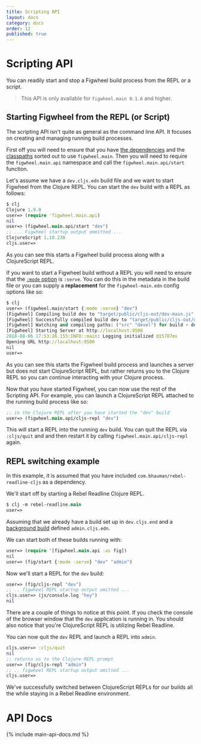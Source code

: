 ```yaml
---
title: Scripting API
layout: docs
category: docs
order: 12
published: true
---
```


# Scripting API

<div class="lead-in">You can readily start and stop a Figwheel build
process from the REPL or a script.</div>

> This API is only available for `figwheel.main 0.1.6` and higher.

## Starting Figwheel from the REPL (or Script)

The scripting API isn't quite as general as the command line API. It focuses on
creating and managing running build processes.

First off you will need to ensure that you have
[the dependencies](installation) and the [classpaths](classpath)
sorted out to use `figwheel.main`. Then you will need to require the
`figwheel.main.api` namespace and call the `figwheel.main.api/start` function.

Let's assume we have a `dev.cljs.edn` build file and we want to start
Figwheel from the Clojure REPL. You can start the `dev` build with a REPL as follows:

```clojure
$ clj
Clojure 1.9.0
user=> (require 'figwheel.main.api)
nil
user=> (figwheel.main.api/start "dev")
;; ... Figwheel startup output ommitted ...
ClojureScript 1.10.238
cljs.user=>
```

As you can see this starts a Figwheel build process along with a
ClojureScript REPL.


If you want to start a Figwheel build without a REPL you will need to
ensure that the [`:mode` option][mode] is `:serve`. You can do this in
the metadata in the build file or you can supply a **replacement** for the
`figwheel-main.edn` config options like so:

```clojure
$ clj
user=> (figwheel.main/start {:mode :serve} "dev")
[Figwheel] Compiling build dev to "target/public/cljs-out/dev-main.js"
[Figwheel] Successfully compiled build dev to "target/public/cljs-out/dev-main.js" in 0.782 seconds.
[Figwheel] Watching and compiling paths: ("src" "devel") for build - dev
[Figwheel] Starting Server at http://localhost:9500
2018-08-06 17:53:26.155:INFO::main: Logging initialized @15707ms
Opening URL http://localhost:9500
nil
user=>
```

As you can see this starts the Figwheel build process and launches a
server but does not start ClojureScript REPL, but rather returns you
to the Clojure REPL so you can continue interacting with your Clojure
process.

Now that you have started Figwheel, you can now use the rest of the
Scripting API. For example, you can launch a ClojureScript REPL
attached to the running build process like so:

```clojure
;; in the Clojure REPL after you have started the "dev" build
user=> (figwheel.main.api/cljs-repl "dev")
```

This will start a REPL into the running `dev` build. You can quit the
REPL via `:cljs/quit` and and then restart it by calling
`figwheel.main.api/cljs-repl` again.

## REPL switching example

In this example, it is assumed that you have included
`com.bhauman/rebel-readline-cljs` as a dependency. 

We'll start off by starting a Rebel Readline Clojure REPL.

```clojure
$ clj -m rebel-readline.main
user=>
```

Assuming that we already have a build set up in `dev.cljs.end` and a
[background build][background-builds] defined `admin.cljs.edn`.

We can start both of these builds running with:

```clojure
user=> (require '[figwheel.main.api :as fig])
nil
user=> (fig/start {:mode :serve} "dev" "admin")
```

Now we'll start a REPL for the `dev` build:

```clojure
user=> (fig/cljs-repl "dev")
;; .. figwheel REPL startup output omitted ...
cljs.user=> (js/console.log "hey")
nil
```

There are a couple of things to notice at this point.  If you check
the console of the browser window that the `dev` application is
running in. You should also notice that you're ClojureScript REPL is
utilizing Rebel Readline.

You can now quit the `dev` REPL and launch a REPL into `admin`.

```clojure
cljs.user=> :cljs/quit
nil
;; returns us to the Clojure REPL prompt
user=> (fig/cljs-repl "admin")
;; .. figwheel REPL startup output omitted ...
cljs.user=> 
```

We've successfully switched between ClojureScript REPLs for our builds
all the while staying in a Rebel Readline environment.

# API Docs

{% include main-api-docs.md %}

[mode]: ../config_options#mode
[background-builds]: background_builds
